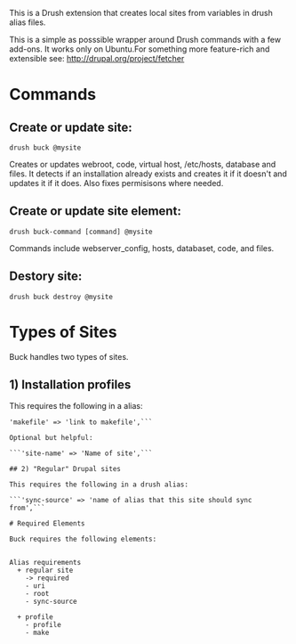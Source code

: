 This is a Drush extension that creates local sites from variables in drush alias files.

This is a simple as posssible wrapper around Drush commands with a few add-ons. It works only on Ubuntu.For something
more feature-rich and extensible see: http://drupal.org/project/fetcher

# Commands

## Create or update site:

```drush buck @mysite```

Creates or updates webroot, code, virtual host, /etc/hosts, database and files. It detects if an installation already exists and creates it if it doesn't and updates it if it does. Also fixes permisisons where needed.

## Create or update site element:

```drush buck-command [command] @mysite```

Commands include webserver_config, hosts, databaset, code, and files.

## Destory site:

```drush buck destroy @mysite```

# Types of Sites

Buck handles two types of sites.

## 1) Installation profiles

This requires the following in a alias:

```'profile' => 'name of profile',
'makefile' => 'link to makefile',```

Optional but helpful:

```'site-name' => 'Name of site',```

## 2) "Regular" Drupal sites

This requires the following in a drush alias:

```'sync-source' => 'name of alias that this site should sync from',```

# Required Elements

Buck requires the following elements:


Alias requirements
  + regular site
    -> required
    - uri
    - root
    - sync-source
    
  + profile
    - profile
    - make



